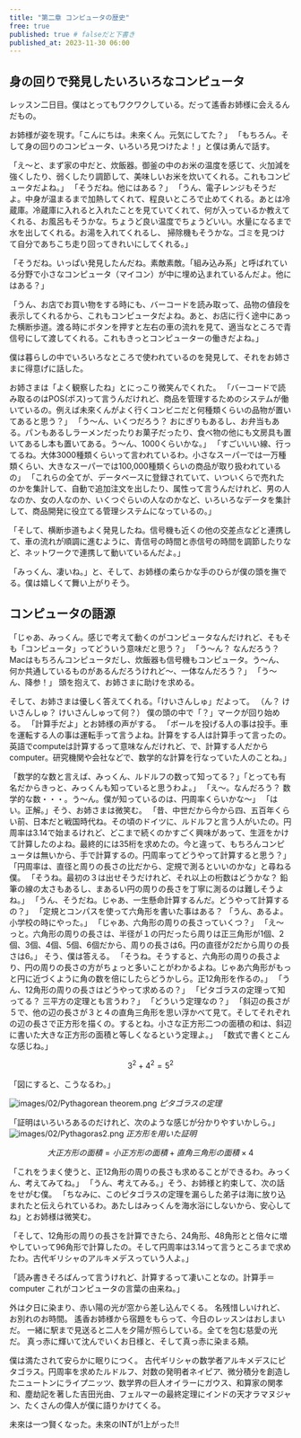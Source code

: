 ```yaml
---
title: "第二章 コンピュータの歴史"
free: true
published: true # falseだと下書き
published_at: 2023-11-30 06:00
---
```


## 身の回りで発見したいろいろなコンピュータ
レッスン二日目。僕はとってもワクワクしている。だって遙香お姉様に会えるんだもの。

お姉様が姿を現す。「こんにちは。未來くん。元気にしてた？」
「もちろん。そして身の回りのコンピュータ、いろいろ見つけたよ！」と僕は勇んで話す。

「え〜と、まず家の中だと、炊飯器。御釜の中のお米の温度を感じて、火加減を強くしたり、弱くしたり調節して、美味しいお米を炊いてくれる。これもコンピュータだよね。」
「そうだね。他にはある？」
「うん、電子レンジもそうだよ。中身が温まるまで加熱してくれて、程良いところで止めてくれる。あとは冷蔵庫。冷蔵庫に入れると入れたことを見ていてくれて、何が入っているか教えてくれる、お風呂もそうかな。ちょうど良い温度でちょうどいい。水量になるまで水を出してくれる。お湯を入れてくれるし、 掃除機もそうかな。ゴミを見つけて自分であちこち走り回ってきれいにしてくれる。」

「そうだね。いっぱい発見したんだね。素敵素敵。「組み込み系」と呼ばれている分野で小さなコンピュータ（マイコン）が中に埋め込まれているんだよ。他にはある？」

「うん、お店でお買い物をする時にも、バーコードを読み取って、品物の値段を表示してくれるから、これもコンピュータだよね。あと、お店に行く途中にあった横断歩道。渡る時にボタンを押すと左右の車の流れを見て、適当なところで青信号にして渡してくれる。これもきっとコンピューターの働きだよね。」

僕は暮らしの中でいろいろなところで使われているのを発見して、それをお姉さまに得意げに話した。

お姉さまは「よく観察したね」とにっこり微笑んでくれた。
「バーコードで読み取るのはPOS(ポス)って言うんだけれど、商品を管理するためのシステムが働いているの。例えば未來くんがよく行くコンビニだと何種類くらいの品物が置いてあると思う？」
「う〜ん、いくつだろう？ おにぎりもあるし、お弁当もある。パンもあるしラーメンだったりお菓子だったり、食べ物の他にも文房具も置いてあるし本も置いてある。う〜ん、1000くらいかな。」
「すごいいい線、行ってるね。大体3000種類くらいって言われているわ。小さなスーパーでは一万種類くらい、大きなスーパーでは100,000種類くらいの商品が取り扱われているの」
「これらの全てが、データベースに登録されていて、いついくらで売れたのかを集計して、自動で追加注文を出したり、属性って言うんだけれど、男の人なのか、女の人なのか、いくつぐらいの人なのかなど、いろいろなデータを集計して、商品開発に役立てる管理システムになっているの。」

「そして、横断歩道もよく発見したね。信号機も近くの他の交差点などと連携して、車の流れが順調に進むように、青信号の時間と赤信号の時間を調節したりなど、ネットワークで連携して動いているんだよ。」

「みっくん、凄いね。」と、そして、お姉様の柔らかな手のひらが僕の頭を撫でる。僕は嬉しくて舞い上がりそう。

## コンピュータの語源
「じゃあ、みっくん。感じで考えて動くのがコンピュータなんだけれど、そもそも「コンピュータ」ってどういう意味だと思う？」
「う〜ん？ なんだろう？ Macはもちろんコンピュータだし、炊飯器も信号機もコンピュータ。う〜ん、何か共通しているものがあるんだろうけれど〜、一体なんだろう？」
「う〜ん、降参！」
頭を抱えて、お姉さまに助けを求める。

そして、お姉さまは優しく答えてくれる。「けいさんしゅ」だよって。
（ん？ けいさんしゅ？ けいさんしゅって何？） 僕の頭の中で「？」マークが回り始める。
「計算手だよ」とお姉様の声がする。
「ボールを投げる人の事は投手。車を運転する人の事は運転手って言うよね。計算をする人は計算手って言ったの。英語でcomputeは計算するって意味なんだけれど、で、計算する人だから computer。研究機関や会社などで、数学的な計算を行なっていた人のことね。」

「数学的な数と言えば、みっくん、ルドルフの数って知ってる？」「とっても有名だからきっと、みっくんも知っていると思うわよ。」
「え〜。なんだろう？ 数学的な数・・・。う〜ん。僕が知っているのは、円周率くらいかな〜」
「はい。正解。」そう、お姉さまは微笑む。
「昔、中世だから今から四、五百年くらい前、日本だと戦国時代ね。その頃のドイツに、ルドルフと言う人がいたの。円周率は3.14で始まるけれど、どこまで続くのかすごく興味があって、生涯をかけて計算したのよね。最終的には35桁を求めたの。今と違って、もちろんコンピュータは無いから、手で計算するの。円周率ってどうやって計算すると思う？」
「円周率は、直径と周りの長さの比だから、定規で測るといいのかな」と尋ねる僕。
「そうね。最初の３は出せそうだけれど、それ以上の桁数はどうかな？ 鉛筆の線の太さもあるし、まあるい円の周りの長さを丁寧に測るのは難しそうよね。」
「うん、そうだね。じゃあ、一生懸命計算するんだ。どうやって計算するの？」
「定規とコンパスを使って六角形を書いた事はある？
「うん、あるよ。小学校の時にやった。」
「じゃあ、六角形の周りの長さっていくつ？」
「え〜っと。六角形の周りの長さは、半径が１の円だったら周りは正三角形が1個、2個、3個、4個、5個、6個だから、周りの長さは6。円の直径が2だから周りの長さは6。」
そう、僕は答える。
「そうね。そうすると、六角形の周りの長さより、円の周りの長さの方がちょっと多いことがわかるよね。じゃあ六角形がもっと円に近づくように角の数を倍にしたらどうかしら。正12角形を作るの。」
「うん、12角形の周りの長さはどうやって求めるの？」
「ピタゴラスの定理って知ってる？ 三平方の定理とも言うわ？」
「どういう定理なの？」
「斜辺の長さが５で、他の辺の長さが３と４の直角三角形を思い浮かべて見て。そしてそれぞれの辺の長さで正方形を描くの。するとね。小さな正方形二つの面積の和は、斜辺に書いた大きな正方形の面積と等しくなるという定理よ。」
「数式で書くとこんな感じね。」

$$
3^{2} + 4^{2} = 5^{2}
$$

「図にすると、こうなるわ。」

![images/02/Pythagorean theorem.png]()
*ピタゴラスの定理*

「証明はいろいろあるのだけれど、次のような感じが分かりやすいかしら。」
![images/02/Pythagoras2.png]()
*正方形を用いた証明*

$$
大正方形の面積 = 小正方形の面積 + 直角三角形の面積 × 4
$$

「これをうまく使うと、正12角形の周りの長さも求めることができるわ。みっくん、考えてみてね。」
「うん、考えてみる。」そう、お姉様と約束して、次の話をせがむ僕。
「ちなみに、このピタゴラスの定理を漏らした弟子は海に放り込まれたと伝えられているわ。あたしはみっくんを海水浴にしないから、安心してね」とお姉様は微笑む。

「そして、12角形の周りの長さを計算できたら、24角形、48角形とと倍々に増やしていって96角形で計算したの。そして円周率は3.14って言うところまで求めたわ。古代ギリシャのアルキメデスっていう人よ。」

「読み書きそろばんって言うけれど、計算するって凄いことなの。計算手＝computer これがコンピュータの言葉の由来ね。」

外は夕日に染まり、赤い陽の光が窓から差し込んでくる。
名残惜しいけれど、お別れのお時間。
遙香お姉様から宿題をもらって、今日のレッスンはおしまいだ。
一緒に駅まで見送ると二人を夕陽が照らしている。全てを包む慈愛の光だ。
真っ赤に輝いて沈んでいくお日様と、そして真っ赤に染まる頬。

僕は満たされて安らかに眠りにつく。
古代ギリシャの数学者アルキメデスにピタゴラス。円周率を求めたルドルフ、対数の発明者ネイピア、微分積分を創造したニュートンにライプニッツ、数学界の巨人オイラーにガウス、和算家の関孝和、塵劫記を著した吉田光由、フェルマーの最終定理にインドの天才ラマヌジャン、たくさんの偉人が僕に語りかけてくる。

未來は一つ賢くなった。未來のINTが1上がった!!

